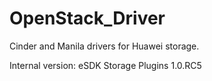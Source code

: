 # OpenStack_Driver
Cinder and Manila drivers for Huawei storage.

Internal version: eSDK Storage Plugins 1.0.RC5
